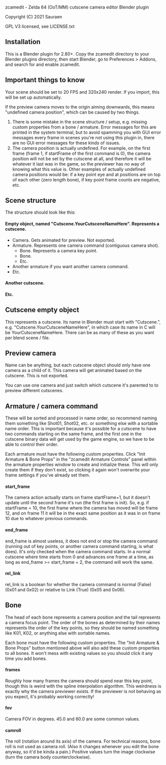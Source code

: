 zcamedit - Zelda 64 (OoT/MM) cutscene camera editor Blender plugin

Copyright (C) 2021 Sauraen

GPL V3 licensed, see LICENSE.txt

## Installation

This is a Blender plugin for 2.80+. Copy the zcamedit directory to your Blender
plugins directory, then start Blender, go to Preferences > Addons, and search
for and enable zcamedit.

## Important things to know

Your scene should be set to 20 FPS and 320x240 render. If you import, this will
be set up automatically.

If the preview camera moves to the origin aiming downwards, this means
"undefined camera position", which can be caused by two things.
1. There is some mistake in the scene structure / setup, e.g. missing custom
properties from a bone / armature. Error messages for this are printed in the
system terminal, but to avoid spamming you with GUI error messages every frame
in scenes you're not using this plugin in, there are no GUI error messages for
these kinds of issues.
2. The camera position is actually undefined. For example, on the first frame
(frame 1, if startFrame of the first command is 0), the camera position will
not be set by the cutscene at all, and therefore it will be whatever it last
was in the game, so the previewer has no way of knowing what this value is.
Other examples of actually undefined camera positions would be: if a key point
eye and at positions are on top of each other (zero length bone), if key point
frame counts are negative, etc.


## Scene structure

The structure should look like this:

#### Empty object, named "Cutscene.YourCutsceneNameHere". Represents a cutscene.
* Camera. Gets animated for preview. Not exported.
* Armature. Represents one camera command (contiguous camera shot).
    * Bone. Represents a camera key point.
    * Bone.
    * Etc.
* Another armature if you want another camera command.
* Etc.
#### Another cutscene.
#### Etc.

## Cutscene empty object

This represents a cutscene. Its name in Blender must start with "Cutscene.",
e.g. "Cutscene.YourCutsceneNameHere", in which case its name in C will be
YourCutsceneNameHere. There can be as many of these as you want per blend scene
/ file.

## Preview camera

Name can be anything, but each cutscene object should only have one camera as a
child of it. This camera will get animated based on the cutscene. This is not
exported.

You can use one camera and just switch which cutscene it's parented to to
preview different cutscenes.

## Armature / camera command

These will be sorted and processed in name order, so recommend naming them
something like Shot01, Shot02, etc. or something else with a sortable name
order. This is important because it's possible for a cutscene to have two
commands starting on the same frame, and the first one in the cutscene binary
data will get used by the game engine, so we have to be able to control their
order.        

Each armature must have the following custom properties. Click "Init Armature & 
Bone Props" in the "zcamedit Armature Controls" panel within the armature 
properties window to create and initialize these. This will only create them if
they don't exist, so clicking it again won't overwrite your frame settings if
you've already set them.

#### start_frame

The camera action actually starts on frame startFrame+1, but it doesn't
update until the second frame it's run (the first frame is init). So,
e.g. if startFrame = 10, the first frame where the camera has moved will
be frame 12, and on frame 11 it will be in the exact same position as
it was in on frame 10 due to whatever previous commands.

#### end_frame

end_frame is almost useless, it does not end or stop the camera command
(running out of key points, or another camera command starting, is what
does). It's only checked when the camera command starts. In a normal
cutscene where time starts from 0 and advances one frame at a time, as 
long as end_frame >= start_frame + 2, the command will work the same.

#### rel_link

rel_link is a boolean for whether the camera command is normal (False)
(0x01 and 0x02) or relative to Link (True) (0x05 and 0x06).

## Bone

The head of each bone represents a camera position and the tail
represents a camera focus point. The order of the bones as determined
by their names represents the order of the key points, so they should
be named something like K01, K02, or anything else with sortable names.

Each bone must have the following custom properties. The "Init Armature & Bone 
Props" button mentioned above will also add these custom properties to all 
bones. It won't mess with existing values so you should click it any time you
add bones.

#### frames

Roughly how many frames the camera should spend near this key point, though this
is weird with the spline interpolation algorithm. This weirdness is exactly why
the camera previewer exists. If the previewer is not behaving as you expect,
it's probably working correctly!

#### fov

Camera FOV in degrees. 45.0 and 60.0 are some common values.

#### camroll

The roll (rotation around its axis) of the camera. For technical reasons, bone
roll is not used as camera roll. (Also it changes whenever you edit the bone
anyway, so it'd be kinda a pain.) Positive values turn the image clockwise
(turn the camera body counterclockwise).
